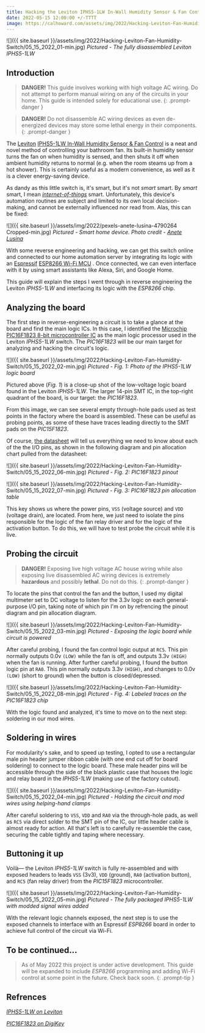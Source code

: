 ```yaml
---
title: Hacking the Leviton IPHS5-1LW In-Wall Humidity Sensor & Fan Control
date: 2022-05-15 12:00:00 +/-TTTT
image: https://calhoward.com/assets/img/2022/Hacking-Leviton-Fan-Humidity-Switch/05_15_2022_01-min.jpg
---
```


![]({{ site.baseurl }}/assets/img/2022/Hacking-Leviton-Fan-Humidity-Switch/05_15_2022_01-min.jpg)
*Pictured - The fully disassembled Leviton IPHS5-1LW*

## Introduction

>**DANGER!**  This guide involves working with high voltage AC wiring. Do not attempt to perform manual wiring on any of the circuits in your home. This guide is intended solely for educational use. 
{: .prompt-danger }

>**DANGER!**  Do not disassemble AC wiring devices as even de-energized devices may store some lethal energy in their components. 
{: .prompt-danger }

The [Leviton](https://www.leviton.com) [IPHS5-1LW In-Wall Humidity Sensor & Fan Control](https://www.leviton.com/en/products/iphs5-1lw) is a neat and novel method of controlling your bathroom fan. Its built-in humidity sensor turns the fan on when humidity is sensed, and then shuts it off when ambient humidity returns to normal (e.g. when the room steams up from a hot shower). This is certainly useful as a modern convenience, as well as it is a clever energy-saving device. 

As dandy as this little switch is, it's smart, but it's not *smart* smart. By *smart* smart, I mean *[internet-of-things](https://en.wikipedia.org/wiki/Internet_of_things)* smart. Unfortunately, this device's automation routines are subject and limited to its own local decision-making, and cannot be externally influenced nor read from. Alas, this can be fixed:

![]({{ site.baseurl }}/assets/img/2022/pexels-anete-lusina-4790264 Cropped-min.jpg)
*Pictured - Smart home device. Photo credit - [Anete Lusina](https://www.pexels.com/@anete-lusina/)*

With some reverse engineering and hacking, we can get this switch online and connected to our home automation server by integrating its logic with an [Espressif](https://www.espressif.com/) [ESP8266 Wi-Fi MCU](https://www.espressif.com/en/products/socs/esp8266) . Once connected, we can even interface with it by using smart assistants like Alexa, Siri, and Google Home. 

This guide will explain the steps I went through in reverse engineering the Leviton *IPHS5-1LW* and interfacing its logic with the *ESP8266* chip.

## Analyzing the board

The first step in reverse-engineering a circuit is to take a glance at the board and find the main logic ICs. In this case, I identified the [Microchip](https://www.microchip.com/) [PIC16F1823 8-bit microcontroller IC](https://www.digikey.com/en/products/detail/microchip-technology/PIC16F1823-I-SL/2258580)  as the main logic processor used in the Leviton *IPHS5-1LW* switch. The *PIC16F1823* will be our main target for analyzing and hacking the circuit's logic.

![]({{ site.baseurl }}/assets/img/2022/Hacking-Leviton-Fan-Humidity-Switch/05_15_2022_02-min.jpg)
*Pictured - Fig. 1: Photo of the IPHS5-1LW logic board*

Pictured above (*Fig. 1*) is a close-up shot of the low-voltage logic board found in the Leviton *IPHS5-1LW*. The larger 14-pin SMT IC, in the top-right quadrant of the board, is our target: the *PIC16F1823*. 

From this image, we can see several empty through-hole pads used as test points in the factory where the board is assembled. These can be useful as probing points, as some of these have traces leading directly to the SMT pads on the *PIC15F1823*. 

Of course, [the datasheet](https://ww1.microchip.com/downloads/en/DeviceDoc/PIC12LF1822-16LF1823-Data-Sheet-40001413F.pdf) will tell us everything we need to know about each of the the I/O pins, as shown in the following diagram and pin allocation chart pulled from the datasheet:

![]({{ site.baseurl }}/assets/img/2022/Hacking-Leviton-Fan-Humidity-Switch/05_15_2022_06-min.jpg)
*Pictured - Fig. 2: PIC16F1823 pinout*

![]({{ site.baseurl }}/assets/img/2022/Hacking-Leviton-Fan-Humidity-Switch/05_15_2022_07-min.jpg)
*Pictured - Fig. 3: PIC16F1823 pin allocation table*

This key shows us where the power pins, `VSS` (voltage source) and `VDD` (voltage drain), are located. From here, we just need to isolate the pins responsible for the logic of the fan relay driver and for the logic of the activation button. To do this, we will have to test probe the circuit while it is live.

## Probing the circuit

>**DANGER!**  Exposing live high voltage AC house wiring while also exposing live disassembled AC wiring devices is extremely **hazardous** and possibly **lethal**. Do not do this.
{: .prompt-danger }

To locate the pins that control the fan and the button, I used my digital multimeter set to DC voltage to listen for the 3.3v logic on each general-purpose I/O pin, taking note of which pin I'm on by refrencing the pinout diagram and pin allocation diagram. 

![]({{ site.baseurl }}/assets/img/2022/Hacking-Leviton-Fan-Humidity-Switch/05_15_2022_03-min.jpg)
*Pictured - Exposing the logic board while circuit is powered*

After careful probing, I found the fan control logic output at `RC5`. This pin normally outputs 0.0v `(LOW)` while the fan is off, and outputs 3.3v `(HIGH)` when the fan is running. After further careful probing, I found the button logic pin at `RA0`. This pin normally outputs 3.3v `(HIGH)`, and changes to 0.0v `(LOW)` (short to ground) when the button is closed/depressed. 

![]({{ site.baseurl }}/assets/img/2022/Hacking-Leviton-Fan-Humidity-Switch/05_15_2022_08-min.jpg)
*Pictured - Fig. 4: Labeled traces on the PIC16F1823 chip*

With the logic found and analyzed, it's time to move on to the next step: soldering in our mod wires.

## Soldering in wires

For modularity's sake, and to speed up testing, I opted to use a rectangular male pin header jumper ribbon cable (with one end cut off for board soldering) to connect to the logic board. These male header pins will be accessible through the side of the black plastic case that houses the logic and relay board in the *IPHS5-1LW* (making use of the factory cutout). 

![]({{ site.baseurl }}/assets/img/2022/Hacking-Leviton-Fan-Humidity-Switch/05_15_2022_04-min.jpg)
*Pictured - Holding the circuit and mod wires using helping-hand clamps*

After careful soldering to `VSS`, `VDD` and `RA0` via the through-hole pads, as well as `RC5` via direct solder to the SMT pin of the IC, our little header cable is almost ready for action. All that's left is to carefully re-assemble the case, securing the cable tightly and taping where necessary.

## Buttoning it up

Voilà— the Leviton *IPHS5-1LW* switch is fully re-assembled and with exposed headers to leads `VSS` (3v3), `VDD` (ground), `RA0` (activation button), and `RC5` (fan relay driver) from the *PIC15F1823* microcontroller.

![]({{ site.baseurl }}/assets/img/2022/Hacking-Leviton-Fan-Humidity-Switch/05_15_2022_05-min.jpg)
*Pictured - The fully packaged IPHS5-1LW with modded signal wires added*

With the relevant logic channels exposed, the next step is to use the exposed channels to interface with an Espressif *ESP8266* board in order to achieve full control of the circuit via Wi-Fi. 

## To be continued...

> As of May 2022 this project is under active development. This guide will be expanded to include *ESP8266* programming and adding Wi-Fi control at some point in the future. Check back soon.
{: .prompt-tip }

## Refrences

[*IPHS5-1LW on Leviton*](https://www.leviton.com/en/products/iphs5-1lw)

[*PIC16F1823 on DigiKey*](https://www.digikey.com/en/products/detail/microchip-technology/PIC16F1823-I-SL/2258580)

